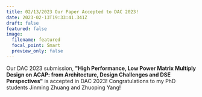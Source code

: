 ```yaml
---
title: 02/13/2023 Our Paper Accepted to DAC 2023!
date: 2023-02-13T19:33:41.341Z
draft: false
featured: false
image:
  filename: featured
  focal_point: Smart
  preview_only: false
---
```

Our DAC 2023 submission, **"High Performance, Low Power Matrix Multiply Design on ACAP: from Architecture, Design Challenges and DSE Perspectives"** is accepted in DAC 2023! Congratulations to my PhD students Jinming Zhuang and Zhuoping Yang! 

